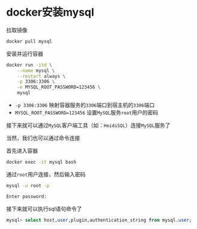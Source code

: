 # docker安装mysql

拉取镜像

```bash
docker pull mysql
```

安装并运行容器

```bash
docker run -itd \
    --name mysql \
    --restart always \
    -p 3306:3306 \
    -e MYSQL_ROOT_PASSWORD=123456 \
    mysql
```

* `-p 3306:3306` 映射容器服务的`3306`端口到宿主机的`3306`端口
* `MYSQL_ROOT_PASSWORD=123456` 设置`MySQL`服务`root`用户的密码

接下来就可以通过`MySQL`客户端工具（如：`HeidiSQL`）连接`MySQL`服务了

当然，我们也可以通过命令连接

首先进入容器

```bash
docker exec -it mysql bash
```

通过`root`用户连接，然后输入密码

```bash
mysql -u root -p

Enter password:
```

接下来就可以执行sql语句命令了

```sql
mysql> select host,user,plugin,authentication_string from mysql.user;
```
